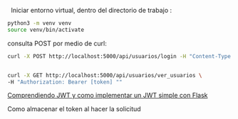   Iniciar entorno virtual, dentro del directorio de trabajo :

```bash
python3 -m venv venv
source venv/bin/activate
```

consulta POST por medio de curl:

```bash
curl -X POST http://localhost:5000/api/usuarios/login -H "Content-Type: application/json" -d '{"email": "michi123@gmail.com", "contrasena": "michi123"}'


curl -X GET http://localhost:5000/api/usuarios/ver_usuarios \
-H "Authorization: Bearer [token] ""
```

[Comprendiendo JWT y como implementar un JWT simple con Flask](https://4geeks.com/es/lesson/que-es-jwt-y-como-implementarlo-con-flask)

Como almacenar el token al hacer la solicitud 
